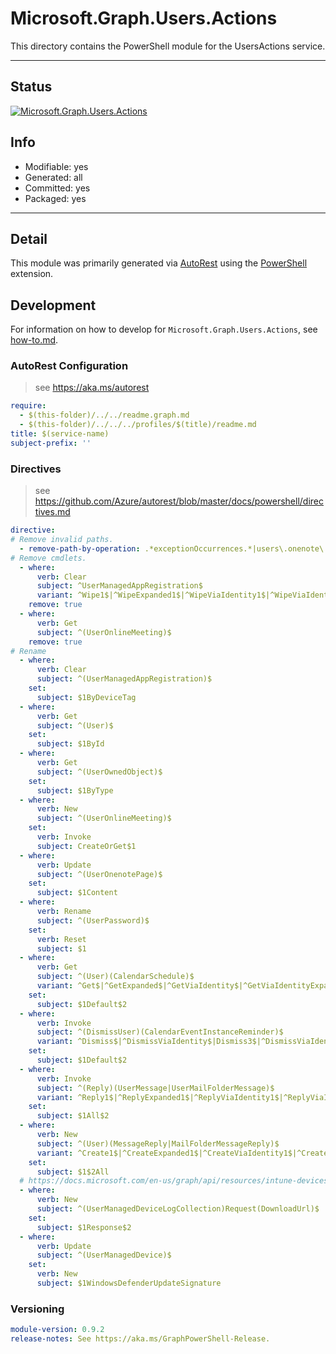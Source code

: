 <!-- region Generated -->
# Microsoft.Graph.Users.Actions
This directory contains the PowerShell module for the UsersActions service.

---
## Status
[![Microsoft.Graph.Users.Actions](https://img.shields.io/powershellgallery/v/Microsoft.Graph.Users.Actions.svg?style=flat-square&label=Microsoft.Graph.Users.Actions "Microsoft.Graph.Users.Actions")](https://www.powershellgallery.com/packages/Microsoft.Graph.Users.Actions/)

## Info
- Modifiable: yes
- Generated: all
- Committed: yes
- Packaged: yes

---
## Detail
This module was primarily generated via [AutoRest](https://github.com/Azure/autorest) using the [PowerShell](https://github.com/Azure/autorest.powershell) extension.

## Development
For information on how to develop for `Microsoft.Graph.Users.Actions`, see [how-to.md](how-to.md).
<!-- endregion -->

### AutoRest Configuration

> see https://aka.ms/autorest

``` yaml
require:
  - $(this-folder)/../../readme.graph.md
  - $(this-folder)/../../../profiles/$(title)/readme.md
title: $(service-name)
subject-prefix: ''

```

### Directives

> see https://github.com/Azure/autorest/blob/master/docs/powershell/directives.md

``` yaml
directive:
# Remove invalid paths.
  - remove-path-by-operation: .*exceptionOccurrences.*|users\.onenote\..*.parent.*|users.*\.calendarView.*|.*\.notebooks\.section.*|.*\.sectionGroups\.section.*|.*\.sections\.pages.*|users\.calendar\.events.*|users\.calendarGroups\.calendars.*|users\.calendars\.events.*|users\.events\.calendar\.events.*
# Remove cmdlets.
  - where:
      verb: Clear
      subject: ^UserManagedAppRegistration$
      variant: ^Wipe1$|^WipeExpanded1$|^WipeViaIdentity1$|^WipeViaIdentityExpanded1$
    remove: true
  - where:
      verb: Get
      subject: ^(UserOnlineMeeting)$
    remove: true
# Rename
  - where:
      verb: Clear
      subject: ^(UserManagedAppRegistration)$
    set:
      subject: $1ByDeviceTag
  - where:
      verb: Get
      subject: ^(User)$
    set:
      subject: $1ById
  - where:
      verb: Get
      subject: ^(UserOwnedObject)$
    set:
      subject: $1ByType
  - where:
      verb: New
      subject: ^(UserOnlineMeeting)$
    set:
      verb: Invoke
      subject: CreateOrGet$1
  - where:
      verb: Update
      subject: ^(UserOnenotePage)$
    set:
      subject: $1Content
  - where:
      verb: Rename
      subject: ^(UserPassword)$
    set:
      verb: Reset
      subject: $1
  - where:
      verb: Get
      subject: ^(User)(CalendarSchedule)$
      variant: ^Get$|^GetExpanded$|^GetViaIdentity$|^GetViaIdentityExpanded$|Get2$|^GetExpanded2$|^GetViaIdentity2$|^GetViaIdentityExpanded2$
    set:
      subject: $1Default$2
  - where:
      verb: Invoke
      subject: ^(DismissUser)(CalendarEventInstanceReminder)$
      variant: ^Dismiss$|^DismissViaIdentity$|Dismiss3$|^DismissViaIdentity3$
    set:
      subject: $1Default$2
  - where:
      verb: Invoke
      subject: ^(Reply)(UserMessage|UserMailFolderMessage)$
      variant: ^Reply1$|^ReplyExpanded1$|^ReplyViaIdentity1$|^ReplyViaIdentityExpanded1$|^Reply3$|^ReplyExpanded3$|^ReplyViaIdentity3$|^ReplyViaIdentityExpanded3$
    set:
      subject: $1All$2
  - where:
      verb: New
      subject: ^(User)(MessageReply|MailFolderMessageReply)$
      variant: ^Create1$|^CreateExpanded1$|^CreateViaIdentity1$|^CreateViaIdentityExpanded1$|^Create3$|^CreateExpanded3$|^CreateViaIdentity3$|^CreateViaIdentityExpanded3$
    set:
      subject: $1$2All
  # https://docs.microsoft.com/en-us/graph/api/resources/intune-devices-devicelogcollectionresponse?view=graph-rest-beta
  - where:
      verb: New
      subject: ^(UserManagedDeviceLogCollection)Request(DownloadUrl)$
    set:
      subject: $1Response$2
  - where:
      verb: Update
      subject: ^(UserManagedDevice)$
    set:
      verb: New
      subject: $1WindowsDefenderUpdateSignature
```
### Versioning

``` yaml
module-version: 0.9.2
release-notes: See https://aka.ms/GraphPowerShell-Release.
```
